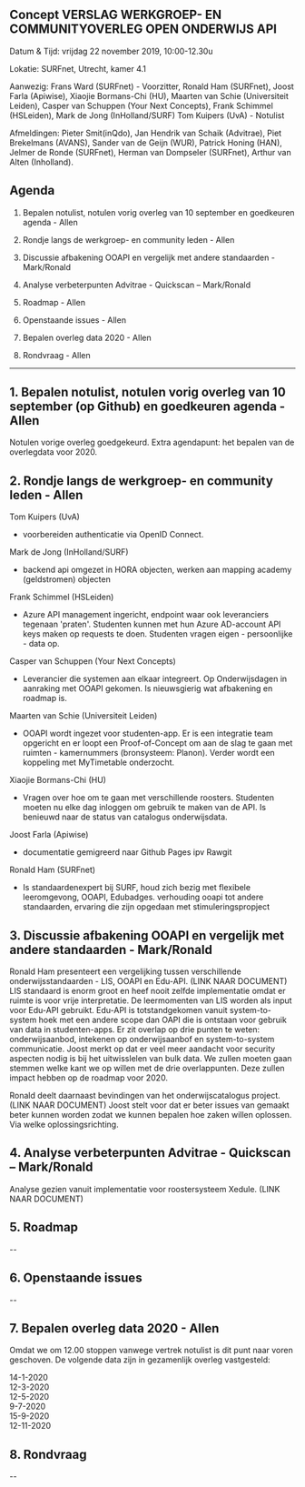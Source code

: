 **Concept VERSLAG WERKGROEP- EN COMMUNITYOVERLEG OPEN ONDERWIJS API**
---------------------------------------------------------------------

Datum & Tijd: vrijdag 22 november 2019, 10:00-12.30u

Lokatie: SURFnet, Utrecht, kamer 4.1

Aanwezig:
Frans Ward (SURFnet) - Voorzitter,
Ronald Ham (SURFnet),
Joost Farla (Apiwise),
Xiaojie Bormans-Chi (HU),
Maarten van Schie (Universiteit Leiden),
Casper van Schuppen (Your Next Concepts),
Frank Schimmel (HSLeiden),
Mark de Jong (InHolland/SURF)
Tom Kuipers (UvA) - Notulist


Afmeldingen:
Pieter Smit(inQdo),
Jan Hendrik van Schaik (Advitrae),
Piet Brekelmans (AVANS),
Sander van de Geijn (WUR),
Patrick Honing (HAN),
Jelmer de Ronde (SURFnet),
Herman van Dompseler (SURFnet),
Arthur van Alten (Inholland).


Agenda
------
1.   Bepalen notulist, notulen vorig overleg van 10 september en goedkeuren agenda - Allen

2.   Rondje langs de werkgroep- en community leden - Allen

3.   Discussie afbakening OOAPI en vergelijk met andere standaarden - Mark/Ronald

4.   Analyse verbeterpunten Advitrae - Quickscan – Mark/Ronald

5.   Roadmap - Allen

6.   Openstaande issues - Allen

7.   Bepalen overleg data 2020 - Allen

8.   Rondvraag - Allen

-------

## 1. Bepalen notulist, notulen vorig overleg van 10 september (op Github) en goedkeuren agenda - Allen
Notulen vorige overleg goedgekeurd. Extra agendapunt: het bepalen van de overlegdata voor 2020. 
  

## 2. Rondje langs de werkgroep- en community leden - Allen
Tom Kuipers (UvA)
- voorbereiden authenticatie via OpenID Connect.

Mark de Jong (InHolland/SURF)
- backend api omgezet in HORA objecten, werken aan mapping academy (geldstromen) objecten

Frank Schimmel (HSLeiden)
- Azure API management ingericht, endpoint waar ook leveranciers tegenaan 'praten'. Studenten kunnen met hun Azure AD-account API keys maken op requests te doen. Studenten vragen eigen - persoonlijke - data op. 

Casper van Schuppen (Your Next Concepts)
- Leverancier die systemen aan elkaar integreert. Op Onderwijsdagen in aanraking met OOAPI gekomen. Is nieuwsgierig wat afbakening en roadmap is.

Maarten van Schie (Universiteit Leiden)
- OOAPI wordt ingezet voor studenten-app. Er is een integratie team opgericht en er loopt een Proof-of-Concept om aan de slag te gaan met ruimten - kamernummers (bronsysteem: Planon). Verder wordt een koppeling met MyTimetable onderzocht.

Xiaojie Bormans-Chi (HU)
- Vragen over hoe om te gaan met verschillende roosters. Studenten moeten nu elke dag inloggen om gebruik te maken van de API. Is benieuwd naar de status van catalogus onderwijsdata.

Joost Farla (Apiwise)
- documentatie gemigreerd naar Github Pages ipv Rawgit

Ronald Ham (SURFnet)
- Is standaardenexpert bij SURF, houd zich bezig met flexibele leeromgevong, OOAPI, Edubadges. verhouding ooapi tot andere standaarden, ervaring die zijn opgedaan met stimuleringspropject

## 3.   Discussie afbakening OOAPI en vergelijk met andere standaarden - Mark/Ronald
Ronald Ham presenteert een vergelijking tussen verschillende onderwijsstandaarden - LIS, OOAPI en Edu-API. (LINK NAAR DOCUMENT)
LIS standaard is enorm groot en heef nooit zelfde implementatie omdat er ruimte is voor vrije interpretatie. De leermomenten van LIS worden als input voor Edu-API gebruikt.
Edu-API is totstandgekomen vanuit system-to-system hoek met een andere scope dan OAPI die is ontstaan voor gebruik van data in studenten-apps. Er zit overlap op drie punten te weten: onderwijsaanbod, intekenen op onderwijsaanbof en system-to-system communicatie. Joost merkt op dat er veel meer aandacht voor security aspecten nodig is bij het uitwisslelen van bulk data. We zullen moeten gaan stemmen welke kant we op willen met de drie overlappunten. Deze zullen impact hebben op de roadmap voor 2020.

Ronald deelt daarnaast bevindingen van het onderwijscatalogus project. (LINK NAAR DOCUMENT)
Joost stelt voor dat er beter issues van gemaakt beter kunnen worden zodat we kunnen bepalen hoe zaken willen oplossen. Via welke oplossingsrichting.

## 4.   Analyse verbeterpunten Advitrae - Quickscan – Mark/Ronald
Analyse gezien vanuit implementatie voor roostersysteem Xedule. (LINK NAAR DOCUMENT)

## 5.   Roadmap
--

## 6.   Openstaande issues
--

## 7.   Bepalen overleg data 2020 - Allen
Omdat we om 12.00 stoppen vanwege vertrek notulist is dit punt naar voren geschoven. 
De volgende data zijn in gezamenlijk overleg vastgesteld:

14-1-2020  
12-3-2020  
12-5-2020  
9-7-2020  
15-9-2020  
12-11-2020

## 8.   Rondvraag
--
